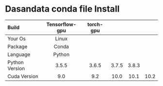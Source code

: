 # Dasandata conda file Install


| Build           | Tensorflow-gpu  | torch-gpu |         |         |         |
| :-----          | :-----:         | :-----:   | :-----: | :-----: | :-----: |
| Your Os         | Linux                                                     |
| Package         | Conda                                                     |
| Language        | Python                                                    |
| Python Version  | 3.5.5           | 3.6.5     |  3.7.5  |  3.8.3  |         |
| Cuda Version    | 9.0             |  9.2      | 10.0    | 10.1    | 10.2    |
